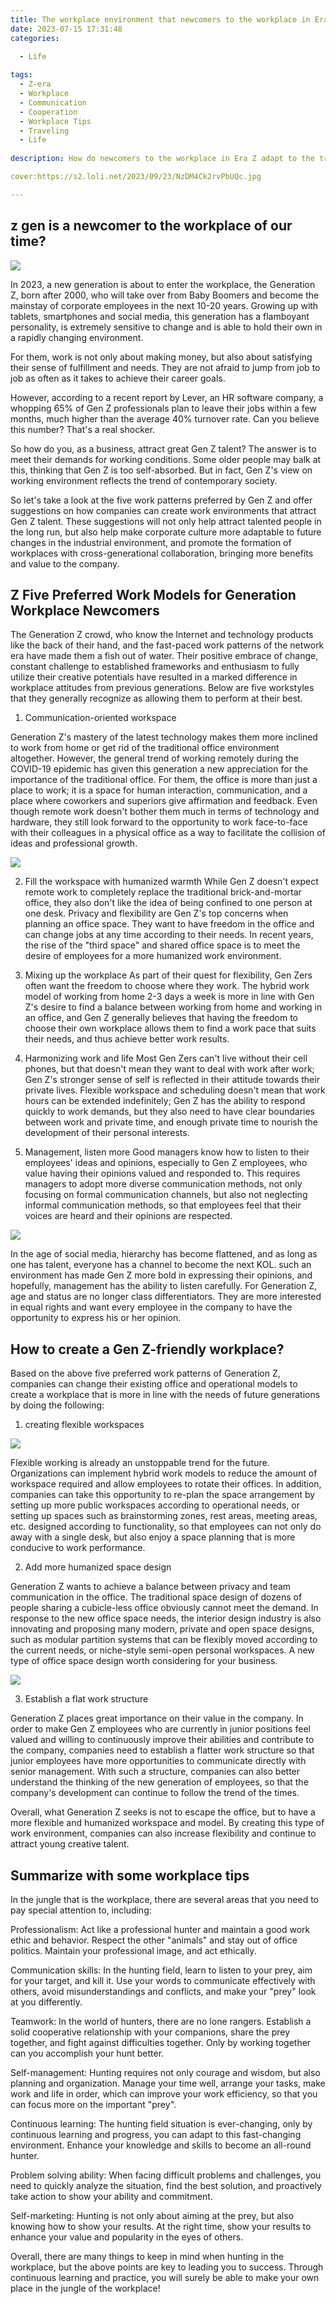 ```yaml
---
title: The workplace environment that newcomers to the workplace in Era Z care most about.
date: 2023-07-15 17:31:48
categories:

  - Life
  
tags: 
  - Z-era
  - Workplace
  - Communication
  - Cooperation
  - Workplace Tips
  - Traveling
  - Life
  
description: How do newcomers to the workplace in Era Z adapt to the trends of the times, and what are their requirements for the work environment?

cover:https://s2.loli.net/2023/09/23/NzDM4Ck2rvPbUQc.jpg

---
```



## z gen is a newcomer to the workplace of our time?

![](https://s2.loli.net/2023/09/23/NzDM4Ck2rvPbUQc.jpg)

In 2023, a new generation is about to enter the workplace, the Generation Z, born after 2000, who will take over from Baby Boomers and become the mainstay of corporate employees in the next 10-20 years. Growing up with tablets, smartphones and social media, this generation has a flamboyant personality, is extremely sensitive to change and is able to hold their own in a rapidly changing environment.

For them, work is not only about making money, but also about satisfying their sense of fulfillment and needs. They are not afraid to jump from job to job as often as it takes to achieve their career goals.

However, according to a recent report by Lever, an HR software company, a whopping 65% of Gen Z professionals plan to leave their jobs within a few months, much higher than the average 40% turnover rate. Can you believe this number? That's a real shocker.

So how do you, as a business, attract great Gen Z talent? The answer is to meet their demands for working conditions. Some older people may balk at this, thinking that Gen Z is too self-absorbed. But in fact, Gen Z's view on working environment reflects the trend of contemporary society.

So let's take a look at the five work patterns preferred by Gen Z and offer suggestions on how companies can create work environments that attract Gen Z talent. These suggestions will not only help attract talented people in the long run, but also help make corporate culture more adaptable to future changes in the industrial environment, and promote the formation of workplaces with cross-generational collaboration, bringing more benefits and value to the company.
 
## Z Five Preferred Work Models for Generation Workplace Newcomers

The Generation Z crowd, who know the Internet and technology products like the back of their hand, and the fast-paced work patterns of the network era have made them a fish out of water. Their positive embrace of change, constant challenge to established frameworks and enthusiasm to fully utilize their creative potentials have resulted in a marked difference in workplace attitudes from previous generations. Below are five workstyles that they generally recognize as allowing them to perform at their best.

1. Communication-oriented workspace

Generation Z's mastery of the latest technology makes them more inclined to work from home or get rid of the traditional office environment altogether. However, the general trend of working remotely during the COVID-19 epidemic has given this generation a new appreciation for the importance of the traditional office. For them, the office is more than just a place to work; it is a space for human interaction, communication, and a place where coworkers and superiors give affirmation and feedback. Even though remote work doesn't bother them much in terms of technology and hardware, they still look forward to the opportunity to work face-to-face with their colleagues in a physical office as a way to facilitate the collision of ideas and professional growth.

![](https://s2.loli.net/2023/08/20/tzMXnyC6bSxGYrm.png)

2. Fill the workspace with humanized warmth
While Gen Z doesn't expect remote work to completely replace the traditional brick-and-mortar office, they also don't like the idea of being confined to one person at one desk. Privacy and flexibility are Gen Z's top concerns when planning an office space. They want to have freedom in the office and can change jobs at any time according to their needs. In recent years, the rise of the "third space" and shared office space is to meet the desire of employees for a more humanized work environment.

3. Mixing up the workplace
As part of their quest for flexibility, Gen Zers often want the freedom to choose where they work. The hybrid work model of working from home 2-3 days a week is more in line with Gen Z's desire to find a balance between working from home and working in an office, and Gen Z generally believes that having the freedom to choose their own workplace allows them to find a work pace that suits their needs, and thus achieve better work results.

4. Harmonizing work and life
Most Gen Zers can't live without their cell phones, but that doesn't mean they want to deal with work after work; Gen Z's stronger sense of self is reflected in their attitude towards their private lives. Flexible workspace and scheduling doesn't mean that work hours can be extended indefinitely; Gen Z has the ability to respond quickly to work demands, but they also need to have clear boundaries between work and private time, and enough private time to nourish the development of their personal interests.

5. Management, listen more
Good managers know how to listen to their employees' ideas and opinions, especially to Gen Z employees, who value having their opinions valued and responded to. This requires managers to adopt more diverse communication methods, not only focusing on formal communication channels, but also not neglecting informal communication methods, so that employees feel that their voices are heard and their opinions are respected.

![](https://s2.loli.net/2023/08/20/MefoO3vClQyBALS.png)

In the age of social media, hierarchy has become flattened, and as long as one has talent, everyone has a channel to become the next KOL. such an environment has made Gen Z more bold in expressing their opinions, and hopefully, management has the ability to listen carefully. For Generation Z, age and status are no longer class differentiators. They are more interested in equal rights and want every employee in the company to have the opportunity to express his or her opinion.

## How to create a Gen Z-friendly workplace?

Based on the above five preferred work patterns of Generation Z, companies can change their existing office and operational models to create a workplace that is more in line with the needs of future generations by doing the following:

1. creating flexible workspaces

![](https://s2.loli.net/2023/08/20/n1f6wJ5GTtWxpMy.png)

Flexible working is already an unstoppable trend for the future. Organizations can implement hybrid work models to reduce the amount of workspace required and allow employees to rotate their offices. In addition, companies can take this opportunity to re-plan the space arrangement by setting up more public workspaces according to operational needs, or setting up spaces such as brainstorming zones, rest areas, meeting areas, etc. designed according to functionality, so that employees can not only do away with a single desk, but also enjoy a space planning that is more conducive to work performance.

2. Add more humanized space design

Generation Z wants to achieve a balance between privacy and team communication in the office. The traditional space design of dozens of people sharing a cubicle-less office obviously cannot meet the demand. In response to the new office space needs, the interior design industry is also innovating and proposing many modern, private and open space designs, such as modular partition systems that can be flexibly moved according to the current needs, or niche-style semi-open personal workspaces. A new type of office space design worth considering for your business.

![](https://s2.loli.net/2023/08/20/SoA2pBldb1YUQFc.png)

3. Establish a flat work structure

Generation Z places great importance on their value in the company. In order to make Gen Z employees who are currently in junior positions feel valued and willing to continuously improve their abilities and contribute to the company, companies need to establish a flatter work structure so that junior employees have more opportunities to communicate directly with senior management. With such a structure, companies can also better understand the thinking of the new generation of employees, so that the company's development can continue to follow the trend of the times.

Overall, what Generation Z seeks is not to escape the office, but to have a more flexible and humanized workspace and model. By creating this type of work environment, companies can also increase flexibility and continue to attract young creative talent.

## Summarize with some workplace tips

In the jungle that is the workplace, there are several areas that you need to pay special attention to, including:

Professionalism: Act like a professional hunter and maintain a good work ethic and behavior. Respect the other "animals" and stay out of office politics. Maintain your professional image, and act ethically.

Communication skills: In the hunting field, learn to listen to your prey, aim for your target, and kill it. Use your words to communicate effectively with others, avoid misunderstandings and conflicts, and make your "prey" look at you differently.

Teamwork: In the world of hunters, there are no lone rangers. Establish a solid cooperative relationship with your companions, share the prey together, and fight against difficulties together. Only by working together can you accomplish your hunt better.

Self-management: Hunting requires not only courage and wisdom, but also planning and organization. Manage your time well, arrange your tasks, make work and life in order, which can improve your work efficiency, so that you can focus more on the important "prey".

Continuous learning: The hunting field situation is ever-changing, only by continuous learning and progress, you can adapt to this fast-changing environment. Enhance your knowledge and skills to become an all-round hunter.

Problem solving ability: When facing difficult problems and challenges, you need to quickly analyze the situation, find the best solution, and proactively take action to show your ability and commitment.

Self-marketing: Hunting is not only about aiming at the prey, but also knowing how to show your results. At the right time, show your results to enhance your value and popularity in the eyes of others.

Overall, there are many things to keep in mind when hunting in the workplace, but the above points are key to leading you to success. Through continuous learning and practice, you will surely be able to make your own place in the jungle of the workplace!





